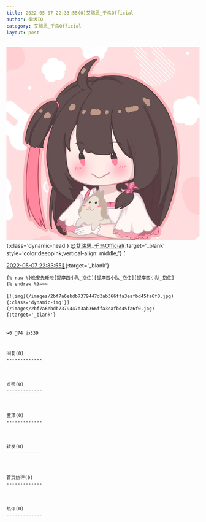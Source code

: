 ```yaml
---
title: 2022-05-07 22:33:55(0)艾瑞思_千鸟Official
author: 御坂IO
category: 艾瑞思_千鸟Official
layout: post
---
```


![img](/images/7e08840c56f251de28bdf766b647bd5fe9a5d50a.jpg){:class='dynamic-head'}
[@艾瑞思_千鸟Official](https://space.bilibili.com/1090010845/dynamic){:target='_blank' style='color:deeppink;vertical-align: middle;'}：

[2022-05-07 22:33:55🔗](https://t.bilibili.com/657540741195628611){:target='_blank'}

~~~
{% raw %}晚安先睡啦[提摩西小队_抱住][提摩西小队_抱住][提摩西小队_抱住]
{% endraw %}~~~

[![img](/images/2bf7a6ebdb7379447d3ab366ffa3eafbd45fa6f0.jpg){:class='dynamic-img'}](/images/2bf7a6ebdb7379447d3ab366ffa3eafbd45fa6f0.jpg){:target='_blank'}


↪️0 💬74 👍339


回复(0)
-------------



点赞(0)
-------------



置顶(0)
-------------



转发(0)
-------------



首页热评(0)
-------------



热评(0)
-------------



